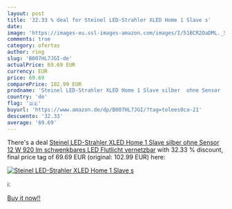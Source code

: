 ```yaml
---
layout: post
title: '32.33 % deal for Steinel LED-Strahler XLED Home 1 Slave s'
date: 
image: 'https://images-eu.ssl-images-amazon.com/images/I/51BCR2OaDML._SL200_.jpg'
comments: true
category: ofertas
author: ring
slug: 'B007HL7JGI-de'
actualPrice: 69.69 EUR
currency: EUR
price: 69.69
comparePrice: 102.99 EUR
prodname: 'Steinel LED-Strahler XLED Home 1 Slave silber  ohne Sensor  12 W  920 lm  schwenkbares LED Flutlicht  vernetzbar'
country: 'de'
flag: '🇩🇪'
buyurl: 'https://www.amazon.de/dp/B007HL7JGI/?tag=tolees0ca-21'
descuento: '32.33'
average: '69.69'
---
```


There's a deal [Steinel LED-Strahler XLED Home 1 Slave silber  ohne Sensor  12 W  920 lm  schwenkbares LED Flutlicht  vernetzbar](https://www.amazon.de/dp/B007HL7JGI/?tag=tolees0ca-21)  with  32.33 % discount, final price tag of  69.69 EUR (original: 102.99 EUR) here:

[![Steinel LED-Strahler XLED Home 1 Slave s](https://images-eu.ssl-images-amazon.com/images/I/51BCR2OaDML._SL200_.jpg)](https://www.amazon.de/dp/B007HL7JGI/?tag=tolees0ca-21)

ℹ️:


[Buy it now!!](https://www.amazon.de/dp/B007HL7JGI/?tag=tolees0ca-21)
